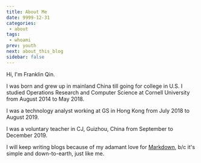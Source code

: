 ```yaml
---
title: About Me
date: 9999-12-31
categories:
 - about
tags:
 - whoami
prev: youth
next: about_this_blog
sidebar: false
---
```


Hi, I'm Franklin Qin.

<!-- more -->

I was born and grew up in mainland China till going for college in U.S. I studied Operations Research and Computer Science at Cornell University from August 2014 to May 2018.

I was a technology analyst working at GS in Hong Kong from July 2018 to August 2019.

I was a voluntary teacher in CJ, Guizhou, China from September to December 2019.

I will keep writing blogs because of my adamant love for [Markdown](https://daringfireball.net/projects/markdown/syntax), b/c it's simple and down-to-earth, just like me.
